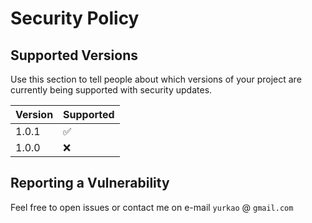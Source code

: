 # Security Policy

## Supported Versions

Use this section to tell people about which versions of your project are
currently being supported with security updates.

| Version | Supported          |
| ------- | ------------------ |
| 1.0.1   | :white_check_mark: |
| 1.0.0   | :x: |

## Reporting a Vulnerability

Feel free to open issues or contact me on e-mail `yurkao` @ `gmail.com`
